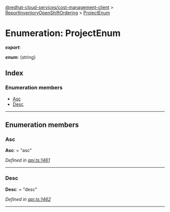 [@redhat-cloud-services/cost-management-client](../README.md) > [ReportInventoryOpenShiftOrdering](../modules/reportinventoryopenshiftordering.md) > [ProjectEnum](../enums/reportinventoryopenshiftordering.projectenum.md)

# Enumeration: ProjectEnum

*__export__*: 

*__enum__*: {string}

## Index

### Enumeration members

* [Asc](reportinventoryopenshiftordering.projectenum.md#asc)
* [Desc](reportinventoryopenshiftordering.projectenum.md#desc)

---

## Enumeration members

<a id="asc"></a>

###  Asc

**Asc**:  = "asc"

*Defined in [api.ts:1461](https://github.com/karelhala/javascript-clients/blob/master/packages/cost-management/api.ts#L1461)*

___
<a id="desc"></a>

###  Desc

**Desc**:  = "desc"

*Defined in [api.ts:1462](https://github.com/karelhala/javascript-clients/blob/master/packages/cost-management/api.ts#L1462)*

___

